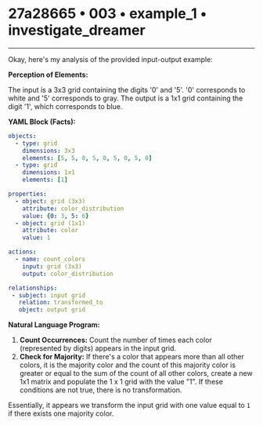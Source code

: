 # 27a28665 • 003 • example_1 • investigate_dreamer

---
Okay, here's my analysis of the provided input-output example:

**Perception of Elements:**

The input is a 3x3 grid containing the digits '0' and '5'.  '0' corresponds to white and '5' corresponds to gray. The output is a 1x1 grid containing the digit '1', which corresponds to blue.

**YAML Block (Facts):**



```yaml
objects:
  - type: grid
    dimensions: 3x3
    elements: [5, 5, 0, 5, 0, 5, 0, 5, 0]
  - type: grid
    dimensions: 1x1
    elements: [1]

properties:
  - object: grid (3x3)
    attribute: color_distribution
    value: {0: 3, 5: 6}
  - object: grid (1x1)
    attribute: color
    value: 1

actions:
  - name: count_colors
    input: grid (3x3)
    output: color_distribution

relationships:
 - subject: input grid
   relation: transformed_to
   object: output grid

```



**Natural Language Program:**

1.  **Count Occurrences:** Count the number of times each color (represented by digits) appears in the input grid.
2.  **Check for Majority:** If there's a color that appears more than all other colors, it is the majority color and the count of this majority color is greater or equal to the sum of the count of all other colors, create a new 1x1 matrix and populate the 1 x 1 grid with the value "1". If these conditions are not true, there is no transformation.

Essentially, it appears we transform the input grid with one value equal to `1` if there exists one majority color.

